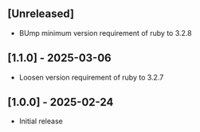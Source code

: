 ## [Unreleased]

- BUmp minimum version requirement of ruby to 3.2.8

## [1.1.0] - 2025-03-06
- Loosen version requirement of ruby to 3.2.7

## [1.0.0] - 2025-02-24
- Initial release
